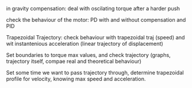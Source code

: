 in gravity compensation: deal with oscilating torque after a harder push


check the behaviour of the motor: PD with and without compensation and PID


Trapezoidal Trajectory: check behaviour with trapezoidal traj (speed) and wit instantenious acceleration (linear trajectory of displacement)

Set boundaries to torque max values, and check trajectory (graphs, trajectory itself, compae real and theoretical behaviour)



Set some time we want to pass trajectory through, determine trapezoidal profile for velocity, knowing max speed and acceleration.
